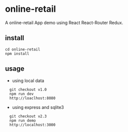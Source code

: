 # online-retail

A online-retail App demo using React React-Router Redux.

## install
```
cd online-retail
npm install
```

## usage
* using local data
```
  git checkout v1.0
  npm run dev
  http://loaclhost:8080

```
* using express and sqlite3
```
  git checkout v2.3
  npm run demo
  http://localhost:3000
```
